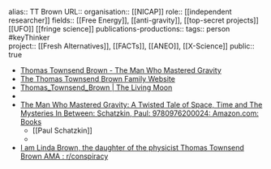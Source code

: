 alias:: TT Brown
URL::
organisation:: [[NICAP]] 
role:: [[independent researcher]] 
fields:: [[Free Energy]], [[anti-gravity]], [[top-secret projects]] [[UFO]] [[fringe science]] 
publications-productions:: 
tags:: person #keyThinker  
project:: [[Fresh Alternatives]], [[FACTs]], [[ANEO]], [[X-Science]] 
public:: true

- [Thomas Townsend Brown - The Man Who Mastered Gravity](https://www.ttbrown.com/)
- [The Thomas Townsend Brown Family Website](https://thomastownsendbrown.com/)
- [Thomas_Townsend_Brown | The Living Moon](https://www.thelivingmoon.com/41pegasus/02files/Gravity_Thomas_Townsend_Brown.html)
-
- [The Man Who Mastered Gravity: A Twisted Tale of Space, Time and The Mysteries In Between: Schatzkin, Paul: 9780976200024: Amazon.com: Books](https://www.amazon.com/dp/0976200023/ref=sspa_dk_detail_2?psc=1&pd_rd_i=0976200023&pd_rd_w=iPPFL&content-id=amzn1.sym.7446a9d1-25fe-4460-b135-a60336bad2c9&pf_rd_p=7446a9d1-25fe-4460-b135-a60336bad2c9&pf_rd_r=TNDY5Z86APEDE1JZ6GVV&pd_rd_wg=sTwtq&pd_rd_r=de1ea2f0-587e-4bc0-8e00-2d5ff55e606e&s=books&sp_csd=d2lkZ2V0TmFtZT1zcF9kZXRhaWw)
	- [[Paul Schatzkin]]
	-
- [I am Linda Brown, the daughter of the physicist Thomas Townsend Brown AMA : r/conspiracy](https://www.reddit.com/r/conspiracy/comments/1y04a0/i_am_linda_brown_the_daughter_of_the_physicist/)